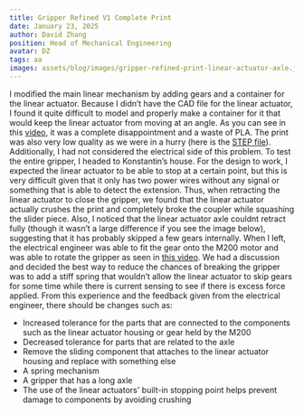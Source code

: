 ```yaml
---
title: Gripper Refined V1 Complete Print
date: January 23, 2025
author: David Zhang
position: Head of Mechanical Engineering
avatar: DZ
tags: aa
images: assets/blog/images/gripper-refined-print-linear-actuator-axle.jpg, assets/blog/images/gripper-refined-print-m200.jpg
---
```


I modified the main linear mechanism by adding gears and a container for the linear actuator. Because I didn’t have the CAD file for the linear actuator, I found it quite difficult to model and properly make a container for it that would keep the linear actuator from moving at an angle. As you can see in this [video](https://youtu.be/E-dHsgfKOfo), it was a complete disappointment and a waste of PLA. The print was also very low quality as we were in a hurry (here is the [STEP file](https://drive.google.com/file/d/1SJOKX2HULdFf48tS1fz4IHvbFKGeJHQl/view?usp=sharing)). Additionally, I had not considered the electrical side of this problem. To test the entire gripper, I headed to Konstantin’s house. For the design to work, I expected the linear actuator to be able to stop at a certain point, but this is very difficult given that it only has two power wires without any signal or something that is able to detect the extension. Thus, when retracting the linear actuator to close the gripper, we found that the linear actuator actually crushes the print and completely broke the coupler while squashing the slider piece. Also, I noticed that the linear actuator axle couldnt retract fully (though it wasn’t a large difference if you see the image below), suggesting that it has probably skipped a few gears internally. When I left, the electrical engineer was able to fit the gear onto the M200 motor and was able to rotate the gripper as seen in [this video](https://youtu.be/4bq-KlKKDm0). We had a discussion and decided the best way to reduce the chances of breaking the gripper was to add a stiff spring that wouldn’t allow the linear actuator to skip gears for some time while there is current sensing to see if there is excess force applied. From this experience and the feedback given from the electrical engineer, there should be changes such as:

- Increased tolerance for the parts that are connected to the components such as the linear actuator housing or gear held by the M200
- Decreased tolerance for parts that are related to the axle 
- Remove the sliding component that attaches to the linear actuator housing and replace with something else 
- A spring mechanism
- A gripper that has a long axle 
- The use of the linear actuators' built-in stopping point helps prevent damage to components by avoiding crushing

